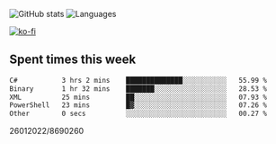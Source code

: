 ![GitHub stats](https://github-readme-stats.vercel.app/api?username=emipa606&theme=github_dark&show_icons=true) 
![Languages](https://github-readme-stats.vercel.app/api/top-langs/?username=emipa606&theme=github_dark&layout=compact)

[![ko-fi](https://ko-fi.com/img/githubbutton_sm.svg)](https://ko-fi.com/G2G55DDYD)

## Spent times this week
<!--START_SECTION:waka-->

```txt
C#           3 hrs 2 mins    ██████████████░░░░░░░░░░░   55.99 %
Binary       1 hr 32 mins    ███████░░░░░░░░░░░░░░░░░░   28.53 %
XML          25 mins         ██░░░░░░░░░░░░░░░░░░░░░░░   07.93 %
PowerShell   23 mins         █▓░░░░░░░░░░░░░░░░░░░░░░░   07.26 %
Other        0 secs          ░░░░░░░░░░░░░░░░░░░░░░░░░   00.27 %
```

<!--END_SECTION:waka-->


26012022/8690260
